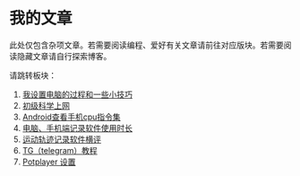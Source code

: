 # 我的文章
此处仅包含杂项文章。若需要阅读编程、爱好有关文章请前往对应版块。若需要阅读隐藏文章请自行探索博客。

请跳转板块：
1. [我设置电脑的过程和一些小技巧](./computer_setting.md)
2. [初级科学上网](./vpn.md)
3. [Android查看手机cpu指令集](./Androi_ISA.md)
4. [电脑、手机端记录软件使用时长](./time_record.md)
5. [运动轨迹记录软件横评](./track_record.md)
6. [TG（telegram）教程](./telegram.md)
7. [Potplayer 设置](./potplayer_setting.md)